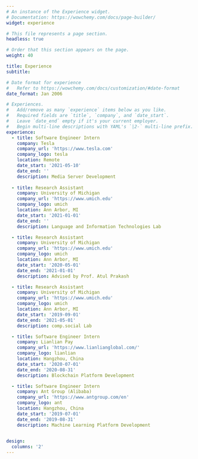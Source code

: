 ```yaml
---
# An instance of the Experience widget.
# Documentation: https://wowchemy.com/docs/page-builder/
widget: experience

# This file represents a page section.
headless: true

# Order that this section appears on the page.
weight: 40

title: Experience
subtitle:

# Date format for experience
#   Refer to https://wowchemy.com/docs/customization/#date-format
date_format: Jan 2006

# Experiences.
#   Add/remove as many `experience` items below as you like.
#   Required fields are `title`, `company`, and `date_start`.
#   Leave `date_end` empty if it's your current employer.
#   Begin multi-line descriptions with YAML's `|2-` multi-line prefix.
experience:
  - title: Software Engineer Intern
    company: Tesla
    company_url: 'https://www.tesla.com'
    company_logo: tesla
    location: Remote
    date_start: '2021-05-10'
    date_end: ''
    description: Media Server Development
  
  - title: Research Assistant
    company: University of Michigan
    company_url: 'https://www.umich.edu'
    company_logo: umich
    location: Ann Arbor, MI
    date_start: '2021-01-01'
    date_end: ''
    description: Language and Information Technologies Lab

  - title: Research Assistant
    company: University of Michigan
    company_url: 'https://www.umich.edu'
    company_logo: umich
    location: Ann Arbor, MI
    date_start: '2020-05-01'
    date_end: '2021-01-01'
    description: Advised by Prof. Atul Prakash

  - title: Research Assistant
    company: University of Michigan
    company_url: 'https://www.umich.edu'
    company_logo: umich
    location: Ann Arbor, MI
    date_start: '2019-09-01'
    date_end: '2021-05-01'
    description: comp.social Lab

  - title: Software Engineer Intern
    company: Lianlian Pay
    company_url: 'https://www.lianlianglobal.com/'
    company_logo: lianlian
    location: Hangzhou, China
    date_start: '2020-07-01'
    date_end: '2020-08-31'
    description: Blockchain Platform Development

  - title: Software Engineer Intern
    company: Ant Group (Alibaba)
    company_url: 'https://www.antgroup.com/en'
    company_logo: ant
    location: Hangzhou, China
    date_start: '2019-07-01'
    date_end: '2019-08-31'
    description: Machine Learning Platform Development
        

design:
  columns: '2'
---
```

